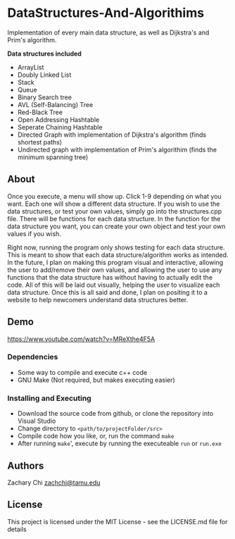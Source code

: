# DataStructures-And-Algorithims
Implementation of every main data structure, as well as Dijkstra's and Prim's algorithm.

**Data structures included**
* ArrayList
* Doubly Linked List
* Stack
* Queue
* Binary Search tree
* AVL (Self-Balancing) Tree
* Red-Black Tree
* Open Addressing Hashtable
* Seperate Chaining Hashtable
* Directed Graph with implementation of Dijkstra's algorithm (finds shortest paths)
* Undirected graph with implementation of Prim's algorithim (finds the minimum spanning tree)

## About

Once you execute, a menu will show up. Click 1-9 depending on what you want. Each one will show a different data structure. If you wish to use the data structures, or test your own values, simply go into the structures.cpp file. There will be functions for each data structure. In the function for the data structure you want, you can create your own object and test your own values if you wish. 

Right now, running the program only shows testing for each data structure. This is meant to show that each data structure/algorithm works as intended. In the future, I plan on making this program visual and interactive, allowing the user to add/remove their own values, and allowing the user to use any functions that the data structure has without having to actually edit the code. All of this will be laid out visually, helping the user to visualize each data structure. Once this is all said and done, I plan on positing it to a website to help newcomers understand data structures better.

## Demo

https://www.youtube.com/watch?v=MReXthe4F5A

### Dependencies

* Some way to compile and execute c++ code
* GNU Make (Not required, but makes executing easier)

### Installing and Executing

* Download the source code from github, or clone the repository into Visual Studio
* Change directory to `<path/to/projectFolder/src>`
* Compile code how you like, or, run the command `make`
* After running `make`', execute by running the executeable `run` or `run.exe`

## Authors

Zachary Chi
zachchi@tamu.edu

## License

This project is licensed under the MIT License - see the LICENSE.md file for details
